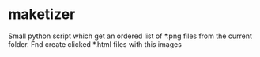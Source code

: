 # maketizer
Small python script which get an ordered list of *.png files from the current folder. Fnd create clicked *.html files with this images
